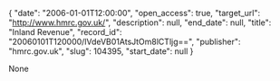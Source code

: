 {
  "date": "2006-01-01T12:00:00", 
  "open_access": true, 
  "target_url": "http://www.hmrc.gov.uk/", 
  "description": null, 
  "end_date": null, 
  "title": "Inland Revenue", 
  "record_id": "20060101T120000/lVdeVB01AtsJtOm8lCTljg==", 
  "publisher": "hmrc.gov.uk", 
  "slug": 104395, 
  "start_date": null
}

None